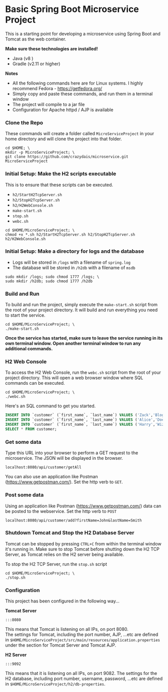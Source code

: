 # Basic Spring Boot Microservice Project

This is a starting point for developing a microservice using Spring Boot and Tomcat as the web container.

**Make sure these technologies are installed!**
  - Java    (v8 )
  - Gradle 	(v2.11 or higher)

**Notes**
  - All the following commands here are for Linux systems.  I highly recommend Fedora - https://getfedora.org/
  - Simply copy and paste these commands, and run them in a terminal window
  - The project will compile to a jar file
  - Configuration for Apache httpd / AJP is available


### Clone the Repo

These commands will create a folder called `MicroServiceProject` in your home directory and will clone the project into that folder.

```
cd $HOME; \
mkdir -p MicroServiceProject; \
git clone https://github.com/crazydais/microservice.git MicroServiceProject
```

### Initial Setup: Make the H2 scripts executable
This is to ensure that these scripts can be executed.
- `h2/StartH2TcpServer.sh`
- `h2/StopH2TcpServer.sh`
- `h2/H2WebConsole.sh`
- `make-start.sh`
- `stop.sh`
- `webc.sh`

```
cd $HOME/MicroServiceProject; \
chmod +x *.sh h2/StartH2TcpServer.sh h2/StopH2TcpServer.sh h2/H2WebConsole.sh
```

### Initial Setup: Make a directory for logs and the database
- Logs will be stored in `/logs` with a filename of `spring.log`
- The database will be stored in `/h2db` with a filename of `msdb`
```
sudo mkdir /logs; sudo chmod 1777 /logs; \
sudo mkdir /h2db; sudo chmod 1777 /h2db
```

### Build and Run
To build and run the project, simply execute the `make-start.sh` script from the root of your project directory.
It will build and run everything you need to start the service.
```
cd $HOME/MicroServiceProject; \
./make-start.sh
```

**Once the service has started, make sure to leave the service running in its own terminal window.
Open another terminal window to run any additional commands.**

### H2 Web Console
To access the H2 Web Console, run the `webc.sh` script from the root of your project directory.  This will open a web browser window where SQL commands can be executed.
```
cd $HOME/MicroServiceProject; \
./webc.sh
```
Here's an SQL command to get you started.
```sql
INSERT INTO `customer` (`first_name`, `last_name`) VALUES ('Zack','Bloggs');
INSERT INTO `customer` (`first_name`, `last_name`) VALUES ('Alice','Doe');
INSERT INTO `customer` (`first_name`, `last_name`) VALUES ('Harry','Wizard');
SELECT * FROM customer;
```

### Get some data

Type this URL into your browser to perform a GET request to the microservice. The JSON will be displayed in the browser.
```
localhost:8080/api/customer/getAll
```

You can also use an application like Postman (https://www.getpostman.com/).  Set the http verb to `GET`.


### Post some data

Using an application like Postman (https://www.getpostman.com/) data can be posted to the webservice.  Set the http verb to `POST`
```
localhost:8080/api/customer/add?firstName=John&lastName=Smith
```

### Shutdown Tomcat and Stop the H2 Database Server
Tomcat can be stopped by pressing `CTRL+C` from within the terminal window it's running in.  Make sure to stop Tomcat before shutting down the H2 TCP Server, as Tomcat relies on the H2 server being available.

To stop the H2 TCP Server, run the `stop.sh` script
```
cd $HOME/MicroServiceProject; \
./stop.sh
```

### Configuration
This project has been configured in the following way...

**Tomcat Server**

`:::8080`

This means that Tomcat is listening on all IPs, on port 8080.  
The settings for Tomcat, including the port number, AJP, ...etc are defined in `$HOME/MicroServiceProject/src/main/resources/application.properties` under the section for Tomcat Server and Tomcat AJP.

**H2 Server**

`:::9092 `

This means that it is listening on all IPs, on port 9082.
The settings for the H2 database, including port number, username, password, ...etc are defined in `$HOME/MicroServiceProject/h2/db-properties`.
